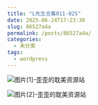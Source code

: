 ```yaml
---
title: "L先生合集011-025"
date: 2025-06-24T17:23:38
slug: 86527a4a
permalink: /posts/86527a4a/
categories:
  - 未分类
tags:
  - wordpress
---
```


![图片[1]-歪歪的耽美资源站](/images/wp/86527a4a-aea9af3d.jpg)

![图片[2]-歪歪的耽美资源站](/images/wp/86527a4a-bd73463e.jpg)
